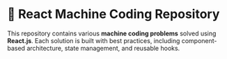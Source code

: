 # 🚀 React Machine Coding Repository

This repository contains various **machine coding problems** solved using **React.js**. Each solution is built with best practices, including component-based architecture, state management, and reusable hooks.


